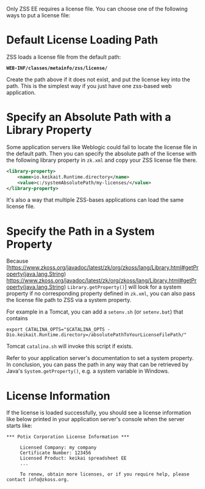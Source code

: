 Only ZSS EE requires a license file. You can choose one of the following
ways to put a license file:

# Default License Loading Path

ZSS loads a license file from the default path:

**`WEB-INF/classes/metainfo/zss/license/`**

Create the path above if it does not exist, and put the license key into
the path. This is the simplest way if you just have one zss-based web
application.

# Specify an Absolute Path with a Library Property

Some application servers like Weblogic could fail to locate the license
file in the default path. Then you can specify the absolute path of the
license with the following library property in `zk.xml` and copy your
ZSS license file there.

``` xml
<library-property>
    <name>io.keikait.Runtime.directory</name>
    <value>c:/systemAbsolutePath/my-licenses/</value>
</library-property>
```

It's also a way that multiple ZSS-bases applications can load the same
license file.

# Specify the Path in a System Property

Because
\[<https://www.zkoss.org/javadoc/latest/zk/org/zkoss/lang/Library.html#getProperty(java.lang.String>)
<https://www.zkoss.org/javadoc/latest/zk/org/zkoss/lang/Library.html#getProperty(java.lang.String>)
`Library.getProperty()`\] will look for a system property if no
corresponding property defined in `zk.xml`, you can also pass the
license file path to ZSS via a system property.

For example in a Tomcat, you can add a `setenv.sh` (or `setenv.bat`)
that contains

``` text
export CATALINA_OPTS="$CATALINA_OPTS -Dio.keikait.Runtime.directory=/absolutePathToYourLicenseFilePath/"
```

Tomcat `catalina.sh` will invoke this script if exists.

Refer to your application server's documentation to set a system
property. In conclusion, you can pass the path in any way that can be
retrieved by Java's `System.getProperty()`, e.g. a system variable in
Windows.

# License Information

If the license is loaded successfully, you should see a license
information like below printed in your application server's console when
the server starts like:

``` text
*** Potix Corporation License Information ***

     Licensed Company: my company
     Certificate Number: 123456       
     Licensed Product: keikai spreadsheet EE
     ...

     To renew, obtain more licenses, or if you require help, please contact info@zkoss.org.
```
